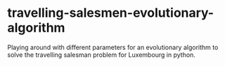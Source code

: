 # travelling-salesmen-evolutionary-algorithm
Playing around with different parameters for an evolutionary algorithm to solve the travelling salesman problem for Luxembourg in python.
